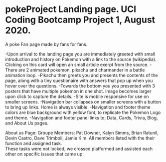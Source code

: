 # pokeProject Landing page.  UCI Coding Bootcamp Project 1, August 2020.


A poke Fan page made by fans for fans.

-Upon arrival to the landing page you are immediately greeted with small introduction and history on Pokemon with a link to the source (wikipedia).
Clicking on this card will open an small article exerpt from the source.
-There are 2 animated pokemon, pikachu and charmander in a battle animation loop.
-Pikachu then greets you and presents the contents of the page, along with a tiny questionaire with answers that pop up when you hover over the questions.
-Towards the bottom you you presented with 3 posters that have multiple pokemon in one shot.  Image becomes larger upon click to capture the details.
-Site is mobile responsive for use on smaller screens.
-Navigation bar collapses on smaller screens with a button to bring up links.  Home is always visible.
-Navigation and footer theme colors are blue background with yellow font, to replicate the Pokemon Logo and theme.
-Navigation and footer panel links to; Data, Cards, Trivia, Blog, and About Us pages.






About us Page:
Groupe Members:  Pat Downer, Kalyn Simms, Brian Ratunil, Devin Castro, Dave Trimboli, Jamie Kim.
All members listed with the their function and assigned task.  
These tasks were not locked, we crossed platformed and assisted each other on specific issues that came up.
